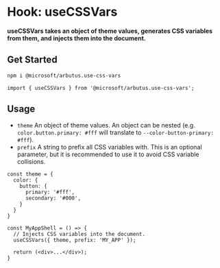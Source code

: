 # Hook: useCSSVars

**useCSSVars takes an object of theme values, generates CSS variables from them, and injects them into the document.**

## Get Started

```sh
npm i @microsoft/arbutus.use-css-vars
```

```tsx
import { useCSSVars } from '@microsoft/arbutus.use-css-vars';
```

## Usage
-  `theme` An object of theme values. An object can be nested (e.g. `color.button.primary: #fff` will translate to `--color-button-primary: #fff`).
- `prefix` A string to prefix all CSS variables with. This is an optional parameter, but it is recommended to use it to avoid CSS variable collisions.


```tsx
const theme = {
  color: {
    button: {
      primary: '#fff',
      secondary: '#000',
    }
  }
}

const MyAppShell = () => {
  // Injects CSS variables into the document.
  useCSSVars({ theme, prefix: 'MY_APP' });

  return (<div>...</div>);
}
```
